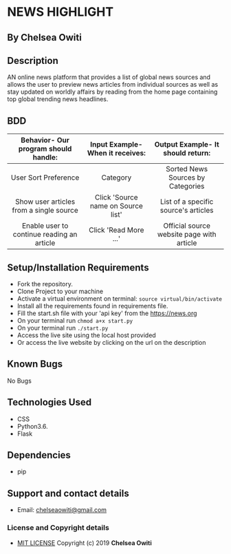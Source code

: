 # NEWS  HIGHLIGHT
## By **Chelsea Owiti**
## Description
 AN online news platform that provides a list of global news sources and allows the user to preview news articles from individual sources as well as stay updated on worldly affairs by reading from the home page containing top global trending news headlines.
## BDD
| Behavior- Our program should handle: | Input Example- When it receives: | Output Example- It should return: |
| :-------------: | :-------------: | :-------------: |
| User Sort Preference | Category | Sorted News Sources by Categories |
| Show user articles from a single source | Click 'Source name on Source list' | List of a specific source's articles |
| Enable user to continue reading an article | Click 'Read More ...' | Official source website page with article |
## Setup/Installation Requirements
* Fork the repository.
* Clone Project to your machine
* Activate a virtual environment on terminal:
```source virtual/bin/activate```
* Install all the requirements found in requirements file.
* Fill the start.sh file with your 'api key' from the <https://news.org>
* On your terminal run
```chmod a+x start.py```
* On your terminal run
 ```./start.py```
* Access the live site using the local host provided
* Or access the live website by clicking on the url on the description

## Known Bugs
No Bugs
## Technologies Used
* CSS
* Python3.6.
* Flask
## Dependencies
* pip
## Support and contact details
* Email: chelseaowiti@gmail.com
### License and Copyright details
* [MIT LICENSE](LICENSE)
Copyright (c) 2019 **Chelsea Owiti**




